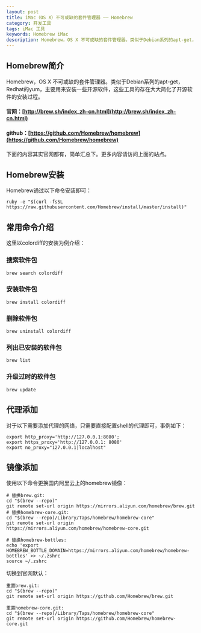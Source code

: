 ```yaml
---
layout: post
title: iMac（OS X）不可或缺的套件管理器 —— Homebrew
category: 开发工具
tags: iMac 工具
keywords: Homebrew iMac
description: Homebrew，OS X 不可或缺的套件管理器。类似于Debian系列的apt-get，Redhat的yum，主要用来安装一些开源软件，这些工具的存在大大简化了开源软件的安装过程。
---
```


## Homebrew简介

Homebrew，OS X 不可或缺的套件管理器。类似于Debian系列的apt-get，Redhat的yum，主要用来安装一些开源软件，这些工具的存在大大简化了开源软件的安装过程。

#### 官网：[http://brew.sh/index_zh-cn.html](http://brew.sh/index_zh-cn.html)

#### github：[https://github.com/Homebrew/homebrew](https://github.com/Homebrew/homebrew)

下面的内容其实官网都有，简单汇总下。更多内容请访问上面的站点。

## Homebrew安装

Homebrew通过以下命令安装即可：

	ruby -e "$(curl -fsSL https://raw.githubusercontent.com/Homebrew/install/master/install)"


## 常用命令介绍

这里以colordiff的安装为例介绍：

### 搜索软件包

	brew search colordiff

### 安装软件包

	brew install colordiff

### 删除软件包

	brew uninstall colordiff
		
### 列出已安装的软件包

	brew list
	
### 升级过时的软件包

	brew update
	
## 代理添加

对于以下需要添加代理的网络，只需要直接配置shell的代理即可，事例如下：

	export http_proxy='http://127.0.0.1:8080';
	export https_proxy='http://127.0.0.1: 8080'
	export no_proxy="127.0.0.1|localhost"	
## 镜像添加

使用以下命令更换国内阿里云上的homebrew镜像：

	# 替换brew.git:
	cd "$(brew --repo)"
	git remote set-url origin https://mirrors.aliyun.com/homebrew/brew.git
	# 替换homebrew-core.git:
	cd "$(brew --repo)/Library/Taps/homebrew/homebrew-core"
	git remote set-url origin https://mirrors.aliyun.com/homebrew/homebrew-core.git
	
	# 替换homebrew-bottles:
	echo 'export HOMEBREW_BOTTLE_DOMAIN=https://mirrors.aliyun.com/homebrew/homebrew-bottles' >> ~/.zshrc
	source ~/.zshrc
	
切换到官网默认：

	重置brew.git:
	cd "$(brew --repo)"
	git remote set-url origin https://github.com/Homebrew/brew.git

	重置homebrew-core.git:
	cd "$(brew --repo)/Library/Taps/homebrew/homebrew-core"
	git remote set-url origin https://github.com/Homebrew/homebrew-core.git
